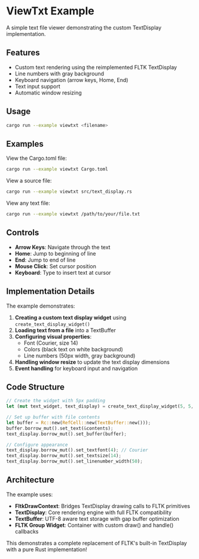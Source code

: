 # ViewTxt Example

A simple text file viewer demonstrating the custom TextDisplay implementation.

## Features

- Custom text rendering using the reimplemented FLTK TextDisplay
- Line numbers with gray background
- Keyboard navigation (arrow keys, Home, End)
- Text input support
- Automatic window resizing

## Usage

```bash
cargo run --example viewtxt <filename>
```

## Examples

View the Cargo.toml file:
```bash
cargo run --example viewtxt Cargo.toml
```

View a source file:
```bash
cargo run --example viewtxt src/text_display.rs
```

View any text file:
```bash
cargo run --example viewtxt /path/to/your/file.txt
```

## Controls

- **Arrow Keys**: Navigate through the text
- **Home**: Jump to beginning of line
- **End**: Jump to end of line
- **Mouse Click**: Set cursor position
- **Keyboard**: Type to insert text at cursor

## Implementation Details

The example demonstrates:

1. **Creating a custom text display widget** using `create_text_display_widget()`
2. **Loading text from a file** into a TextBuffer
3. **Configuring visual properties**:
   - Font (Courier, size 14)
   - Colors (black text on white background)
   - Line numbers (50px width, gray background)
4. **Handling window resize** to update the text display dimensions
5. **Event handling** for keyboard input and navigation

## Code Structure

```rust
// Create the widget with 5px padding
let (mut text_widget, text_display) = create_text_display_widget(5, 5, 790, 590);

// Set up buffer with file contents
let buffer = Rc::new(RefCell::new(TextBuffer::new()));
buffer.borrow_mut().set_text(&contents);
text_display.borrow_mut().set_buffer(buffer);

// Configure appearance
text_display.borrow_mut().set_textfont(4); // Courier
text_display.borrow_mut().set_textsize(14);
text_display.borrow_mut().set_linenumber_width(50);
```

## Architecture

The example uses:
- **FltkDrawContext**: Bridges TextDisplay drawing calls to FLTK primitives
- **TextDisplay**: Core rendering engine with full FLTK compatibility
- **TextBuffer**: UTF-8 aware text storage with gap buffer optimization
- **FLTK Group Widget**: Container with custom draw() and handle() callbacks

This demonstrates a complete replacement of FLTK's built-in TextDisplay with a pure Rust implementation!
